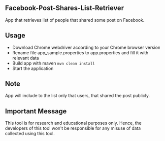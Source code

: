 ## Facebook-Post-Shares-List-Retriever
App that retrieves list of people that shared some post on Facebook.

## Usage
<ul>
  <li>Download Chrome webdriver according to your Chrome browser version</li>
  <li>Rename file app_sample.properties to app.properties and fill it with relevant data</li>
  <li>Build app with maven <code>mvn clean install</code></li>
  <li>Start the application</li>
</ul>

## Note
App will include to the list only that users, that shared the post publicly.

## Important Message
This tool is for research and educational purposes only. 
Hence, the developers of this tool won't be responsible for any misuse of data collected using this tool. 
